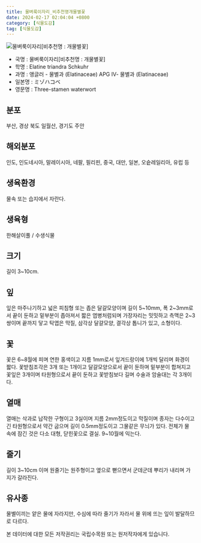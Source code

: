 ```yaml
---
title: 물벼룩이자리_비추천명개물별꽃
date: 2024-02-17 02:04:04 +0800
category: [식물도감]
tag: [식물도감]
---
```




![물벼룩이자리[비추천명 : 개물별꽃]](/fileUpload/plants/basic/Elatinaceae/Elatine/12033/1_th2.JPG)
- 국명 : 물벼룩이자리[비추천명 : 개물별꽃]
- 학명 : Elatine triandra Schkuhr
- 과명 : 앵글러 - 물별과 (Elatinaceae) APG Ⅳ- 물별과 (Elatinaceae)
- 일본명 : ミゾハコベ
- 영문명 : Three-stamen waterwort


## 분포
부산, 경상 북도 일월산, 경기도 주안
## 해외분포
인도, 인도네시아, 말레이시아, 네팔, 필리핀, 중국, 대만, 일본, 오슽레일리아, 유럽 등
## 생육환경
물속 또는 습지에서 자란다.
## 생육형
한해살이풀 / 수생식물
## 크기
길이 3~10cm.
## 잎
잎은 마주나기하고 넓은 피침형 또는 좁은 달걀모양이며 길이 5~10mm, 폭 2~3mm로서 끝이 둔하고 밑부분이 좁아져서 짧은 엽병처럼되며 가장자리는 밋밋하고 측맥은 2~3쌍이며 끝까지 닿고 탁엽은 막질, 삼각상 달걀모양, 결각상 톱니가 있고, 소형이다.
## 꽃
꽃은 6~8월에 피며 연한 홍색이고 지름 1mm로서 잎겨드랑이에 1개씩 달리며 화경이 짧다. 꽃받침조각은 3개 또는 1개이고 달걀모양으로서 끝이 둔하며 밑부분이 합쳐지고 꽃잎은 3개이며 타원형으로서 끝이 둔하고 꽃받침보다 길며 수술과 암술대는 각 3개이다.
## 열매
열매는 삭과로 납작한 구형이고 3실이며 지름 2mm정도이고 막질이며 종자는 다수이고 긴 타원형으로서 약간 굽으며 길이 0.5mm정도이고 그물같은 무늬가 있다. 전체가 물 속에 잠긴 것은 다소 대형, 닫힌꽃으로 결실. 9~10월에 익는다.
## 줄기
길이 3~10cm 이며 원줄기는 원주형이고 옆으로 뻗으면서 군데군데 뿌리가 내리며 가지가 갈라진다.
## 유사종
물별이끼는 얕은 물에 자라지만, 수심에 따라 줄기가 자라서 물 위에 뜨는 잎이 발달하므로 다르다.






본 데이터에 대한 모든 저작권리는 국립수목원 또는 원저작자에게 있습니다.
